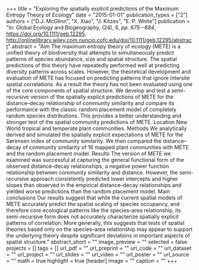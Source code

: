 +++
title = "Exploring the spatially explicit predictions of the Maximum Entropy Theory of Ecology"
date = "2015-01-01"
publication_types = ["2"]
authors = ["D.J. McGlinn", "X. Xiao", "J. Kitzes", "E. P. White"]
publication = "In: Global Ecology and Biogeography, (24), 6, _pp. 675--684_, https://doi.org/10.1111/geb.12295, http://onlinelibrary.wiley.com.nuncio.cofc.edu/doi/10.1111/geb.12295/abstract"
abstract = "Aim The maximum entropy theory of ecology (METE) is a unified theory of biodiversity that attempts to simultaneously predict patterns of species abundance, size and spatial structure. The spatial predictions of this theory have repeatedly performed well at predicting diversity patterns across scales. However, the theoretical development and evaluation of METE has focused on predicting patterns that ignore intersite spatial correlations. As a result the theory has not been evaluated using one of the core components of spatial structure. We develop and test a semi-recursive version of the spatially explicit predictions of METE for the distance–decay relationship of community similarity and compare its performance with the classic random placement model of completely random species distributions. This provides a better understanding and stronger test of the spatial community predictions of METE. Location New World tropical and temperate plant communities. Methods We analytically derived and simulated the spatially explicit expectations of METE for the Sørensen index of community similarity. We then compared the distance–decay of community similarity of 16 mapped plant communities with METE and the random placement model. Results The version of METE we examined was successful at capturing the general functional form of the observed distance–decay relationships, a negative power function relationship between community similarity and distance. However, the semi-recursive approach consistently predicted lower intercepts and higher slopes than observed in the empirical distance–decay relationships and yielded worse predictions than the random placement model. Main conclusions Our results suggest that while the current spatial models of METE accurately predict the spatial scaling of species occupancy, and therefore core ecological patterns like the species–area relationship, its semi-recursive form does not accurately characterize spatially explicit patterns of correlation. More generally, this suggests that tests of spatial theories based only on the species–area relationship may appear to support the underlying theory despite significant deviations in important aspects of spatial structure."
abstract_short = ""
image_preview = ""
selected = false
projects = []
tags = []
url_pdf = ""
url_preprint = ""
url_code = ""
url_dataset = ""
url_project = ""
url_slides = ""
url_video = ""
url_poster = ""
url_source = ""
math = true
highlight = true
[header]
image = ""
caption = ""
+++
